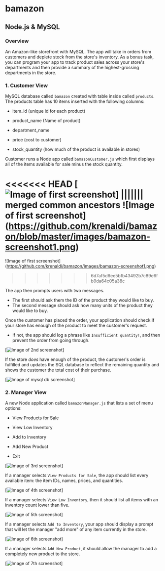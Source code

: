 # bamazon

## Node.js & MySQL

### Overview

An Amazon-like storefront with MySQL. The app will take in orders from customers and deplete stock from the store's inventory. As a bonus task, you can program your app to track product sales across your store's departments and then provide a summary of the highest-grossing departments in the store.

### 1. Customer View

MySQL database called `bamazon` created with table inside called `products`. The products table has 10 items inserted with the following columns:

* item_id (unique id for each product)

* product_name (Name of product)

* department_name

* price (cost to customer)

* stock_quantity (how much of the product is available in stores)

Customer runs a Node app called `bamazonCustomer.js` which first displays all of the items available for sale minus the stock quantity. 

<<<<<<< HEAD
[![Image of first screenshot](https://github.com/krenaldi/bamazon/blob/master/images/bamazon-screenshot1.png)]
||||||| merged common ancestors
![Image of first screenshot] (https://github.com/krenaldi/bamazon/blob/master/images/bamazon-screenshot1.png)
=======
![Image of first screenshot] (https://github.com/krenaldi/bamazon/images/bamazon-screenshot1.png)
>>>>>>> 6d7af5d6ee5bfb43492b7c89e6fb9da64c05a38c

The app then prompts users with two messages.

* The first should ask them the ID of the product they would like to buy.
* The second message should ask how many units of the product they would like to buy.

Once the customer has placed the order, your application should check if your store has enough of the product to meet the customer's request.

* If not, the app should log a phrase like `Insufficient quantity!`, and then prevent the order from going through.

[![Image of 2nd screenshot](https://github.com/krenaldi/bamazon/blob/master/images/bamazon-screenshot2.png)]

If the store _does_ have enough of the product, the customer's order is fulfilled and updates the SQL database to reflect the remaining quantity and shows the customer the total cost of their purchase.

[![Image of mysql db screenshot](https://github.com/krenaldi/bamazon/blob/master/images/mysql-screenshot1.png)]

### 2. Manager View

A new Node application called `bamazonManager.js` that lists a set of menu options:

* View Products for Sale

* View Low Inventory

* Add to Inventory

* Add New Product

* Exit

[![Image of 3rd screenshot](https://github.com/krenaldi/bamazon/blob/master/images/bamazon-screenshot3.png)]

If a manager selects `View Products for Sale`, the app should list every available item: the item IDs, names, prices, and quantities.

[![Image of 4th screenshot](https://github.com/krenaldi/bamazon/blob/master/images/bamazon-screenshot4.png)]

If a manager selects `View Low Inventory`, then it should list all items with an inventory count lower than five.

[![Image of 5th screenshot](https://github.com/krenaldi/bamazon/blob/master/images/bamazon-screenshot5.png)]

If a manager selects `Add to Inventory`, your app should display a prompt that will let the manager "add more" of any item currently in the store.

[![Image of 6th screenshot](https://github.com/krenaldi/bamazon/blob/master/images/bamazon-screenshot6.png)]

If a manager selects `Add New Product`, it should allow the manager to add a completely new product to the store.

[![Image of 7th screenshot](https://github.com/krenaldi/bamazon/blob/master/images/bamazon-screenshot7.png)]
